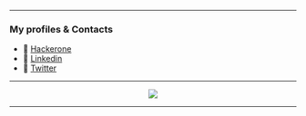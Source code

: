 ----------------------------------------------------------------

### My profiles & Contacts
- 🔰 [Hackerone](https://hackerone.com/pwnesec)
- 🔰 [Linkedin](https://www.linkedin.com/in/pwnesec/)
- 🔰 [Twitter](https://twitter.com/pwnesec)

*************

<p align="center">
<a href="https://github.com/anuraghazra/github-readme-stats"> 
<img src="https://github-readme-stats.vercel.app/api?username=pwnesec&&show_icons=true&theme=radical"/>
</a>
</p>

*************
